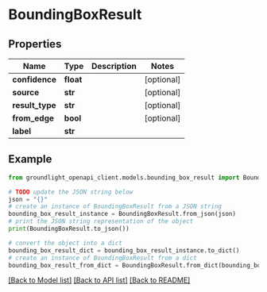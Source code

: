 # BoundingBoxResult


## Properties

Name | Type | Description | Notes
------------ | ------------- | ------------- | -------------
**confidence** | **float** |  | [optional] 
**source** | **str** |  | [optional] 
**result_type** | **str** |  | [optional] 
**from_edge** | **bool** |  | [optional] 
**label** | **str** |  | 

## Example

```python
from groundlight_openapi_client.models.bounding_box_result import BoundingBoxResult

# TODO update the JSON string below
json = "{}"
# create an instance of BoundingBoxResult from a JSON string
bounding_box_result_instance = BoundingBoxResult.from_json(json)
# print the JSON string representation of the object
print(BoundingBoxResult.to_json())

# convert the object into a dict
bounding_box_result_dict = bounding_box_result_instance.to_dict()
# create an instance of BoundingBoxResult from a dict
bounding_box_result_from_dict = BoundingBoxResult.from_dict(bounding_box_result_dict)
```
[[Back to Model list]](../README.md#documentation-for-models) [[Back to API list]](../README.md#documentation-for-api-endpoints) [[Back to README]](../README.md)


